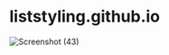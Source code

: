 # liststyling.github.io
![Screenshot (43)](https://user-images.githubusercontent.com/114296841/193191625-fa29e641-668f-49d0-9c9b-fdb469ab1f4f.png)
